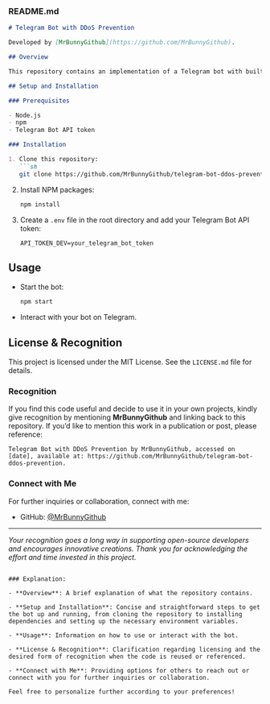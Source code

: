 ### README.md

```markdown
# Telegram Bot with DDoS Prevention

Developed by [MrBunnyGithub](https://github.com/MrBunnyGithub).

## Overview

This repository contains an implementation of a Telegram bot with built-in DDoS prevention, utilizing the `telegraf` and `rate-limiter-flexible` packages in a Node.js environment. 

## Setup and Installation

### Prerequisites

- Node.js
- npm
- Telegram Bot API token

### Installation

1. Clone this repository:
   ```sh
   git clone https://github.com/MrBunnyGithub/telegram-bot-ddos-prevention.git
   ```
2. Install NPM packages:
   ```sh
   npm install
   ```
3. Create a `.env` file in the root directory and add your Telegram Bot API token:
   ```env
   API_TOKEN_DEV=your_telegram_bot_token
   ```
   
## Usage

- Start the bot:
  ```sh
  npm start
  ```
- Interact with your bot on Telegram.

## License & Recognition

This project is licensed under the MIT License. See the `LICENSE.md` file for details.

### Recognition

If you find this code useful and decide to use it in your own projects, kindly give recognition by mentioning **MrBunnyGithub** and linking back to this repository. If you’d like to mention this work in a publication or post, please reference:

```
Telegram Bot with DDoS Prevention by MrBunnyGithub, accessed on [date], available at: https://github.com/MrBunnyGithub/telegram-bot-ddos-prevention.
```

### Connect with Me

For further inquiries or collaboration, connect with me:

- GitHub: [@MrBunnyGithub](https://github.com/MrBunnyGithub)

---

_Your recognition goes a long way in supporting open-source developers and encourages innovative creations. Thank you for acknowledging the effort and time invested in this project._
```

### Explanation:

- **Overview**: A brief explanation of what the repository contains.
  
- **Setup and Installation**: Concise and straightforward steps to get the bot up and running, from cloning the repository to installing dependencies and setting up the necessary environment variables.

- **Usage**: Information on how to use or interact with the bot.

- **License & Recognition**: Clarification regarding licensing and the desired form of recognition when the code is reused or referenced.

- **Connect with Me**: Providing options for others to reach out or connect with you for further inquiries or collaboration.

Feel free to personalize further according to your preferences!